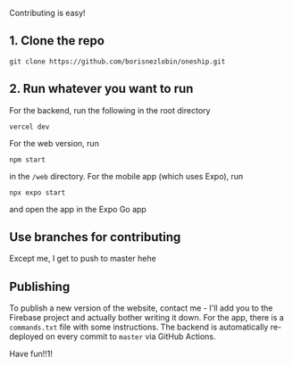 Contributing is easy!<br />
## 1. Clone the repo
```
git clone https://github.com/borisnezlobin/oneship.git
```
## 2. Run whatever you want to run
For the backend, run the following in the root directory
```
vercel dev
```
For the web version, run
```
npm start
```
in the `/web` directory. For the mobile app (which uses Expo), run
```
npx expo start
```
and open the app in the Expo Go app

## Use branches for contributing
Except me, I get to push to master hehe

## Publishing
To publish a new version of the website, contact me - I'll add you to the Firebase project and actually bother writing it down.
For the app, there is a `commands.txt` file with some instructions.
The backend is automatically re-deployed on every commit to `master` via GitHub Actions.

Have fun!!1!
